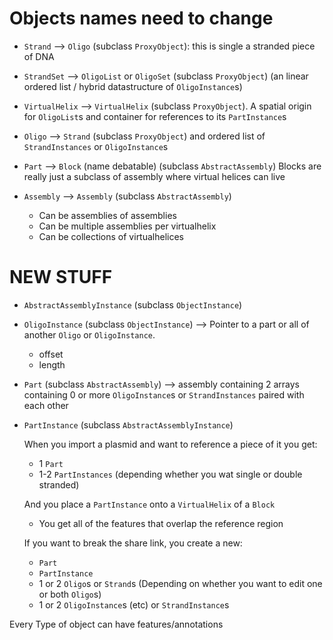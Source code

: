 # Objects names need to change

* `Strand` --> `Oligo` (subclass `ProxyObject`): this is single a stranded piece of DNA
* `StrandSet` --> `OligoList` or `OligoSet` (subclass `ProxyObject`) (an linear ordered list / hybrid datastructure
                 of `OligoInstance`s)

* `VirtualHelix` --> `VirtualHelix` (subclass `ProxyObject`).  A spatial origin for `OligoList`s and container for
    references to its `PartInstance`s

* `Oligo` --> `Strand` (subclass `ProxyObject`) and ordered list of `StrandInstances` or `OligoInstance`s

* `Part` --> `Block` (name debatable) (subclass `AbstractAssembly`)
    Blocks are really just a subclass of assembly where virtual helices can live

* `Assembly` --> `Assembly` (subclass `AbstractAssembly`)
  * Can be assemblies of assemblies
  * Can be multiple assemblies per virtualhelix
  * Can be collections of virtualhelices


# NEW STUFF

* `AbstractAssemblyInstance` (subclass `ObjectInstance`)

* `OligoInstance` (subclass `ObjectInstance`) --> Pointer to a part or all of another `Oligo` or `OligoInstance`.
  * offset
  * length

* `Part` (subclass `AbstractAssembly`) --> assembly containing 2 arrays containing 0 or more `OligoInstance`s or `StrandInstances` paired with each other
    
* `PartInstance` (subclass `AbstractAssemblyInstance`)

   When you import a plasmid and want to reference a piece of it you get:

  * 1 `Part`
  * 1-2 `PartInstances` (depending whether you wat single or double stranded)

   And you place a `PartInstance` onto a `VirtualHelix` of a `Block`

  * You get all of the features that overlap the reference region

   If you want to break the share link, you create a new:

  * `Part`
  * `PartInstance`
  * 1 or 2 `Oligo`s or `Strand`s (Depending on whether you want to edit one or both `Oligo`s)
  * 1 or 2 `OligoInstance`s (etc) or `StrandInstance`s


Every Type of object can have features/annotations
